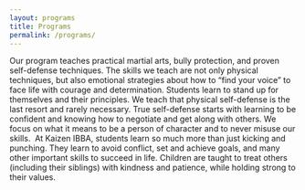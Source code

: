 ```yaml
---
layout: programs
title: Programs
permalink: /programs/
---
```



Our program teaches practical martial arts, bully protection, and proven self-defense techniques. The skills we teach are not only physical techniques, but also emotional strategies about how to “find your voice” to face life with courage and determination. Students learn to stand up for themselves and their principles. We teach that physical self-defense is the last resort and rarely necessary. True self-defense starts with learning to be confident and knowing how to negotiate and get along with others. We focus on what it means to be a person of character and to never misuse our skills.&nbsp; At Kaizen IBBA, students learn so much more than just kicking and punching. They learn to avoid conflict, set and achieve goals, and many other important skills to succeed in life. Children are taught to treat others (including their siblings) with kindness and patience, while holding strong to their values.